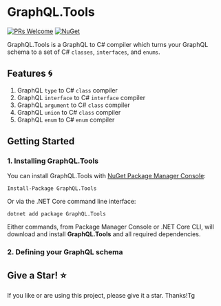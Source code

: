 # GraphQL.Tools

[![PRs Welcome](https://img.shields.io/badge/PRs-welcome-brightgreen.svg)](http://makeapullrequest.com)
[![NuGet](https://img.shields.io/nuget/vpre/mediatr.svg)](https://www.nuget.org/packages/graphql.tools)

GraphQL.Tools is a GraphQL to C# compiler which turns your GraphQL schema to a set of C# `classes`, `interfaces`, and `enums`.

## Features 🌀
1. GraphQL `type` to C# `class` compiler
2. GraphQL `interface` to C# `interface` compiler
3. GraphQL `argument` to C# `class` compiler
4. GraphQL `union` to C# `class` compiler
5. GraphQL `enum` to C# `enum` compiler

## Getting Started

### 1. Installing GraphQL.Tools
You can install GraphQL.Tools with [NuGet Package Manager Console](https://www.nuget.org/packages/MediatR):

    Install-Package GraphQL.Tools
    
Or via the .NET Core command line interface:

    dotnet add package GraphQL.Tools
    
Either commands, from Package Manager Console or .NET Core CLI, will download and install **GraphQL.Tools** and all required dependencies.

### 2. Defining your GraphQL schema


## Give a Star! :star:

If you like or are using this project, please give it a star. Thanks!Tg
